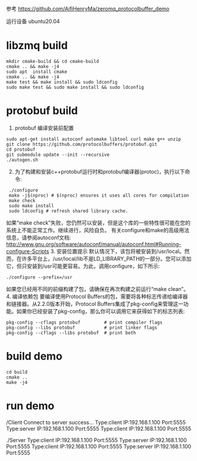 参考 https://github.com/AifiHenryMa/zeromq_protocolbuffer_demo

运行设备 ubuntu20.04

# libzmq build
```
mkdir cmake-build && cd cmake-build
cmake .. && make -j4
sudo apt  install cmake
cmake .. && make -j4
make test && make install && sudo ldconfig
sudo make test && sudo make install && sudo ldconfig
```

# protobuf build

1. protobuf 编译安装前配置
```
sudo apt-get install autoconf automake libtool curl make g++ unzip
git clone https://github.com/protocolbuffers/protobuf.git
cd protobuf
git submodule update --init --recursive
./autogen.sh

```
2. 为了构建和安装c++protobuf运行时和protobuf编译器(protoc)，执行以下命令:
```
 ./configure
 make -j$(nproc) # $(nproc) ensures it uses all cores for compilation
 make check
 sudo make install
 sudo ldconfig # refresh shared library cache.
```
如果“make check”失败，您仍然可以安装，但是这个库的一些特性很可能在您的系统上不能正常工作。继续进行，风险自负。
有关configure和make的高级用法信息，请参阅autoconf文档:
http://www.gnu.org/software/autoconf/manual/autoconf.html#Running-configure-Scripts
3. 安装位置提示
默认情况下，该包将被安装到/usr/local。然而，在许多平台上，/usr/local/lib不是LD_LIBRARY_PATH的一部分。您可以添加它，但只安装到/usr可能更容易。为此，调用configure，如下所示:
```
./configure --prefix=/usr
```
如果您已经用不同的前缀构建了包，请确保在再次构建之前运行“make clean”。
4. 编译依赖包
要编译使用Protocol Buffers的包，需要将各种标志传递给编译器和链接器。从2.2.0版本开始，Protocol Buffers集成了pkg-config来管理这一功能。如果你已经安装了pkg-config，那么你可以调用它来获得如下的标志列表:
```
pkg-config --cflags protobuf         # print compiler flags
pkg-config --libs protobuf           # print linker flags
pkg-config --cflags --libs protobuf  # print both
```
# build demo
```
cd build
cmake ..
make -j4
```
# run demo 

/Client 
Connect to server success...
Type:client	IP:192.168.1.100	Port:5555
Type:server	IP:192.168.1.100	Port:5555
Type:client	IP:192.168.1.100	Port:5555


./Server 
Type:client	IP:192.168.1.100	Port:5555
Type:server	IP:192.168.1.100	Port:5555
Type:client	IP:192.168.1.100	Port:5555
Type:server	IP:192.168.1.100	Port:5555

